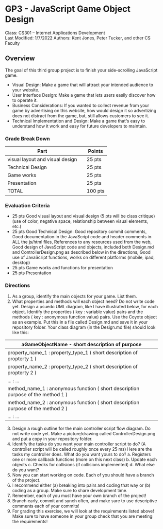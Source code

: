 # GP3 - JavaScript Game Object Design
Class: CS301 – Internet Applications Development   
Last Modified: 1/7/2022
Authors: Kent Jones, Peter Tucker, and other CS Faculty

## Overview
The goal of this third group project is to finish your side-scrolling JavaScript game. 
* Visual Design: Make a game that will attract your intended audience to your website.
* User Interface Design: Make a game that lets users easily discover how to operate it. 
* Business Considerations: If you wanted to collect revenue from your game by advertising on this website, how would design it so advertizing does not distract from the game, but, still allows customers to see it.
* Technical Implementation and Design: Make a game that's easy to understand how it work and easy for future developers to maintain.


### Grade Break Down
| Part                                     |     | Points  |
|------------------------------------------|-----|---------|
| visual layout and visual design          |     |  25 pts |
| Technical Design                         |     |  25 pts |
| Game works                               |     |  25 pts |
| Presentation                             |     |  25 pts |
| TOTAL                                    |     | 100 pts |

### Evaluation Criteria
* 25 pts Good visual layout and visual design (5 pts will be class critique) (use of color, negative space, relationship between visual elements, etc.)
* 25 pts Good Technical Design:  Good repository commit comments, Good documentation in the JavaScript code and header comments in ALL the js/html files, References to any resources used from the web, Good design of JavaScript code and objects, included both Design.md and ControllerDesign.png as described below in the directions, Good  use of JavaScript functions, works on different platforms (mobile, ipad, desktop)
* 25 pts Game works and functions for presentation
* 25 pts Presentation

### Directions
1.	As a group, identify the main objects for your game. List them.
2.	What properties and methods will each object need? Do not write code yet. Design a psuedo UML diagram, like I have illustrated below, for each object. Identify the properties ( key : variable value) pairs and the methods ( key : anonymous function value) pairs. Use the Coyote object as an example. Put this in a file called Design.md and save it in your repository folder. Your class diagram (in the Design.md file) should look like this:

| aGameObjectName - short description of purpose                                     |
|------------------------------------------------------------------------------------|
| property_name_1  :  property_type_1 ( short description of propterty 1 )           |
| property_name_2  :  property_type_2 ( short description of propterty 2 )           |
| ...  :  ...                                                                        |
| method_name_1  :  anonymous function ( short description purpose of the method 1 ) |
| method_name_2  :  anonymous function ( short description purpose of the method 2 ) |
| ...  :  ...                                                                        |

3.	Design a rough outline for the main controller script flow diagram.  Do not write code yet. Make a picture/drawing called ControllerDesign.png and put a copy in your repository folder. 
4. Identify the tasks do you want your main controller script to do? (A controller script will be called roughly once every 25 ms) Here are the tasks my controller does. What do you want yours to do?
a.	Registers one or more callback functions (more on this next class)
b.	Update each objects
c.	Checks for collisions (if collisions implemented)
d.	What else do you want?
5. Now you can start working on code. Each of you should have a branch of the project. 
6. I recommend either (a) breaking into pairs and coding that way or (b) coding as a group. Make sure to share development time. 
7. Remember, each of you must have your own branch of the project! 
8. Branch early, commit and synch often, and make sure to use descriptive comments each of your commits!
5.	For grading this exercise, we will look at the requirements listed above! Make sure to have someone in your group check that you are meeting the requirements!

